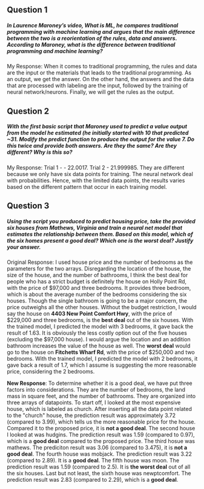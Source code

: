 ## Question 1
##### In Laurence Maroney’s video, What is ML, he compares traditional programming with machine learning and argues that the main difference between the two is a reorientation of the rules, data and answers. According to Maroney, what is the difference between traditional programming and machine learning?
My Response: 
When it comes to traditional programming, the rules and data are the input or the materials that leads to the traditional programming. As an output, we get the answer. On the other hand, the answers and the data that are processed with labeling are the input, followed by the training of neural network/neurons. Finally, we will get the rules as the output. 

## Question 2 
##### With the first basic script that Maroney used to predict a value output from the model he estimated (he initially started with 10 that predicted ~31. Modify the predict function to produce the output for the value 7. Do this twice and provide both answers. Are they the same? Are they different? Why is this so?
My Response: 
Trial 1 - - 22.0017. Trial 2 - 21.999985. They are different because we only have six data points for training. The neural network deal with probabilities. Hence, with the limited data points, the results varies based on the different pattern that occur in each training model. 

## Question 3
##### Using the script you produced to predict housing price, take the provided six houses from Mathews, Virginia and train a neural net model that estimates the relationship between them. Based on this model, which of the six homes present a good deal? Which one is the worst deal? Justify your answer.
Original Response:
I used house price and the number of bedrooms as the parameters for the two arrays. Disregarding the location of the house, the size of the house, and the number of bathrooms, I think the best deal for people who has a strict budget is definitely the house on Holly Point Rd, with the price of $97,000 and three bedrooms. It provides three bedroom, which is about the average number of the bedrooms considering the six houses. Though the single bathroom is going to be a major concern, the price outweighs all the other houses. Without the budget restriction, I would say the house on **4403 New Point Comfort Hwy**, with the price of $229,000 and three bedrooms, is the **best deal** out of the six houses. With the trained model, I predicted the model with 3 bedrooms, it gave back the result of 1.63. It is obviously the less costly option out of the five houses (excluding the $97,000 house). I would argue the location and an addition bathroom increases the value of the house as well. The **worst deal** would go to the house on **Fitchetts Wharf Rd**, with the price of $250,000 and two bedrooms. With the trained model, I predicted the model with 2 bedrooms, it gave back a result of 1.7, which I assume is suggesting the more reasonable price, considering the 2 bedrooms.   

**New Response**:
To determine whether it is a good deal, we have put three factors into considerations. They are the number of bedrooms, the land mass in square feet, and the number of bathrooms. They are organized into three arrays of datapoints. To start off, I looked at the most expensive house, which is labeled as church. After inserting all the data point related to the "church" house, the prediction result was approximately 3.72 (compared to 3.99), which tells us the more reasonable price for the house. Compared it to the proposed price, it is **not a good deal**. The second house I looked at was hudgins. The prediction result was 1.59 (compared to 0.97), which is a **good deal** compared to the proposed price. The third hosue was mathews. The prediciton result was 3.06 (compared to 3.475), it is **not a good deal**. The fourth house was mobjack. The prediction result was 3.22 (compared to 2.89). It is a **good deal**. The fifth house was moon. The prediction result was 1.59 (compared to 2.5). It is **the worst deal** out of all the six houses. Last but not least, the sixth house was newptcomfort. The prediction result was 2.83 (compared to 2.29), which is a **good deal**.  

